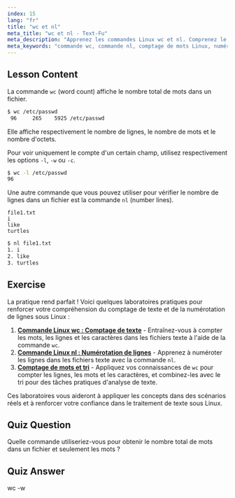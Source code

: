 ```yaml
---
index: 15
lang: "fr"
title: "wc et nl"
meta_title: "wc et nl - Text-Fu"
meta_description: "Apprenez les commandes Linux wc et nl. Comprenez le comptage de mots, la numérotation de lignes et l'analyse de fichiers. Améliorez vos compétences en ligne de commande Linux dès aujourd'hui !"
meta_keywords: "commande wc, commande nl, comptage de mots Linux, numéros de ligne Linux, analyse de fichiers, tutoriel Linux, Linux pour débutants, guide Linux"
---
```


## Lesson Content

La commande `wc` (word count) affiche le nombre total de mots dans un fichier.

```bash
$ wc /etc/passwd
 96     265    5925 /etc/passwd
```

Elle affiche respectivement le nombre de lignes, le nombre de mots et le nombre d'octets.

Pour voir uniquement le compte d'un certain champ, utilisez respectivement les options `-l`, `-w` ou `-c`.

```bash
$ wc -l /etc/passwd
96
```

Une autre commande que vous pouvez utiliser pour vérifier le nombre de lignes dans un fichier est la commande `nl` (number lines).

```plaintext
file1.txt
i
like
turtles
```

```bash
$ nl file1.txt
1. i
2. like
3. turtles
```

## Exercise

La pratique rend parfait ! Voici quelques laboratoires pratiques pour renforcer votre compréhension du comptage de texte et de la numérotation de lignes sous Linux :

1. **[Commande Linux wc : Comptage de texte](https://labex.io/fr/labs/linux-linux-wc-command-text-counting-219200)** - Entraînez-vous à compter les mots, les lignes et les caractères dans les fichiers texte à l'aide de la commande `wc`.
2. **[Commande Linux nl : Numérotation de lignes](https://labex.io/fr/labs/linux-linux-nl-command-line-numbering-210988)** - Apprenez à numéroter les lignes dans les fichiers texte avec la commande `nl`.
3. **[Comptage de mots et tri](https://labex.io/fr/labs/linux-word-count-and-sorting-388125)** - Appliquez vos connaissances de `wc` pour compter les lignes, les mots et les caractères, et combinez-les avec le tri pour des tâches pratiques d'analyse de texte.

Ces laboratoires vous aideront à appliquer les concepts dans des scénarios réels et à renforcer votre confiance dans le traitement de texte sous Linux.

## Quiz Question

Quelle commande utiliseriez-vous pour obtenir le nombre total de mots dans un fichier et seulement les mots ?

## Quiz Answer

wc -w
